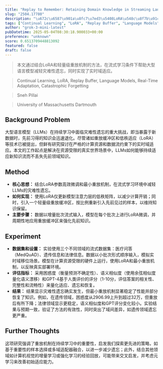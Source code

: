 ```yaml
---
title: "Replay to Remember: Retaining Domain Knowledge in Streaming Language Models"
slug: "2504.17780"
description: "\u672c\u6587\u901a\u8fc7\u7ed3\u5408LoRA\u548c\u8f7b\u91cf\u7ea7\u91cd\u653e\u673a\u5236\u7684\u65b9\u6cd5\uff0c\u5728\u6d41\u5f0f\u5b66\u4e60\u6761\u4ef6\u4e0b\u5e2e\u52a9\u5927\u578b\u8bed\u8a00\u6a21\u578b\u51cf\u8f7b\u707e\u96be\u6027\u9057\u5fd8\uff0c\u540c\u65f6\u5b9e\u73b0\u4e86\u5b9e\u65f6\u57df\u9002\u5e94\u3002"
tags: ["Continual Learning", "LoRA", "Replay Buffer", "Language Models", "Real-Time Adaptation", "Catastrophic Forgetting"]
author: "grok-3-mini-latest"
pubDatetime: 2025-05-04T08:30:18.900033+00:00
preference: "unknown"
score: 0.6513709448813092
featured: false
draft: false
---
```


> 本文通过结合LoRA和轻量级重放机制的方法，在流式学习条件下帮助大型语言模型减轻灾难性遗忘，同时实现了实时域适应。

> Continual Learning, LoRA, Replay Buffer, Language Models, Real-Time Adaptation, Catastrophic Forgetting 

> Sneh Pillai

> University of Massachusetts Dartmouth 

## Background Problem

大型语言模型（LLMs）在持续学习中面临灾难性遗忘的重大挑战，即当暴露于新数据时，先前习得的知识会迅速退化。尽管诸如重放缓冲区和低秩适应（LoRA）等技术已被提出，但鲜有研究探讨在严格的计算资源和数据流约束下的实时域适应。本文的工作起点是解决在资源受限的真实世界场景中，LLMs如何能够持续适应新知识流而不丢失先前领域知识。

## Method

* **核心思想：** 结合LoRA参数高效微调和最小重放机制，在流式学习环境中减轻LLMs的灾难性遗忘。
* **如何实现：** 使用LoRA仅更新模型注意力层的低秩矩阵，以减少计算开销；同时，引入一个轻量级重放缓冲区，按比例重新引入先前见过的样本，以维持知识保留。
* **主要步骤：** 数据以增量批次流式输入，模型在每个批次上进行LoRA微调，并周期性地应用重放缓冲区来强化先前知识。

## Experiment

* **数据集和设置：** 实验使用三个不同领域的流式数据集：医疗问答（MedQuAD）、遗传信息和法律信息。数据以小批次形式顺序输入，模拟实时域移位场景。模型在计算资源受限的硬件上运行，使用LoRA和最小重放机制，以反映真实部署环境。
* **评估指标：** 采用困惑度（衡量预测不确定性）、语义相似度（使用余弦相似度量化语义漂移）和GPT-4基于人类评价的评分（1-10分，评估答案的相关性、完整性和流畅性）来量化适应、遗忘和恢复。
* **结果：** 结果显示灾难性遗忘确实发生，但最小重放机制显著稳定了性能并部分恢复了知识。例如，在遗传领域，困惑度从2906.99上升到超过32万，但重放后有所下降；法律领域显示更稳定，语义相似度和GPT评分变化较小。实验结果与预期一致，验证了方法的有效性，同时突出了域间差异，如遗传领域遗忘更严重。

## Further Thoughts 

这项研究强调了重放机制在持续学习中的重要性，启发我们探索更先进的策略，如基于重要性的样本选择或多域适配器融合，以进一步减少遗忘；此外，结合其他领域如计算机视觉的增量学习或强化学习的经验回放，可能带来交叉启发，并考虑元学习来改善初始适应能力。